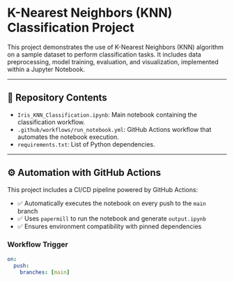 # K-Nearest Neighbors (KNN) Classification Project

This project demonstrates the use of K-Nearest Neighbors (KNN) algorithm on a sample dataset to perform classification tasks. It includes data preprocessing, model training, evaluation, and visualization, implemented within a Jupyter Notebook.

---

## 📁 Repository Contents

- `Iris_KNN_Classification.ipynb`: Main notebook containing the classification workflow.
- `.github/workflows/run_notebook.yml`: GitHub Actions workflow that automates the notebook execution.
- `requirements.txt`: List of Python dependencies.

---

## ⚙️ Automation with GitHub Actions

This project includes a CI/CD pipeline powered by GitHub Actions:

- ✅ Automatically executes the notebook on every push to the `main` branch
- ✅ Uses `papermill` to run the notebook and generate `output.ipynb`
- ✅ Ensures environment compatibility with pinned dependencies

### Workflow Trigger
```yaml
on:
  push:
    branches: [main]
